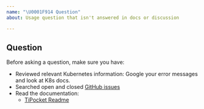 ```yaml
---
name: "\U0001F914 Question"
about: Usage question that isn't answered in docs or discussion

---
```


## Question

Before asking a question, make sure you have:

- Reviewed relevant Kubernetes information: Google your error messages and look at K8s docs.
- Searched open and closed [GitHub issues](https://github.com/pingcap/tipocket/issues?utf8=%E2%9C%93&q=is%3Aissue)
- Read the documentation:
  - [TiPocket Readme](https://github.com/pingcap/tipocket)
